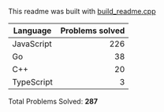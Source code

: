 This readme was built with [build_readme.cpp](build_readme.cpp)

| Language | Problems solved |
| --- | ---: |
| JavaScript | 226 |
| Go | 38 |
| C++ | 20 |
| TypeScript | 3 |


Total Problems Solved: **287**
